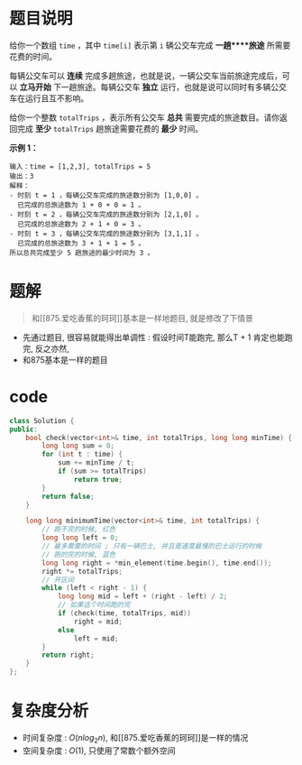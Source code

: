 # 题目说明

给你一个数组 `time` ，其中 `time[i]` 表示第 `i` 辆公交车完成 **一趟****旅途** 所需要花费的时间。

每辆公交车可以 **连续** 完成多趟旅途，也就是说，一辆公交车当前旅途完成后，可以 **立马开始** 下一趟旅途。每辆公交车 **独立** 运行，也就是说可以同时有多辆公交车在运行且互不影响。

给你一个整数 `totalTrips` ，表示所有公交车 **总共** 需要完成的旅途数目。请你返回完成 **至少** `totalTrips` 趟旅途需要花费的 **最少** 时间。

**示例 1：**

```
输入：time = [1,2,3], totalTrips = 5
输出：3
解释：
- 时刻 t = 1 ，每辆公交车完成的旅途数分别为 [1,0,0] 。
  已完成的总旅途数为 1 + 0 + 0 = 1 。
- 时刻 t = 2 ，每辆公交车完成的旅途数分别为 [2,1,0] 。
  已完成的总旅途数为 2 + 1 + 0 = 3 。
- 时刻 t = 3 ，每辆公交车完成的旅途数分别为 [3,1,1] 。
  已完成的总旅途数为 3 + 1 + 1 = 5 。
所以总共完成至少 5 趟旅途的最少时间为 3 。
```

# 题解

> 和[[875.爱吃香蕉的珂珂]]基本是一样地题目, 就是修改了下情景

- 先通过题目, 很容易就能得出单调性 : 假设时间T能跑完, 那么T + 1 肯定也能跑完, 反之亦然, 
- 和875基本是一样的题目
# code

```cpp
class Solution {
public:
    bool check(vector<int>& time, int totalTrips, long long minTime) {
        long long sum = 0;
        for (int t : time) {
            sum += minTime / t;
            if (sum >= totalTrips) 
                return true;
        }
        return false;
    }

    long long minimumTime(vector<int>& time, int totalTrips) {
        // 跑不完的时候, 红色
        long long left = 0;
        // 最多需要的时间 ; 只有一辆巴士, 并且是速度最慢的巴士运行的时候
        // 跑的完的时候, 蓝色
        long long right = *min_element(time.begin(), time.end());
        right *= totalTrips;
        // 开区间
        while (left < right - 1) {
            long long mid = left + (right - left) / 2;
            // 如果这个时间跑的完
            if (check(time, totalTrips, mid))
                right = mid;
            else 
                left = mid;
        }
        return right;
    }
};
```

# 复杂度分析

- 时间复杂度 : $O(nlog_2n)$, 和[[875.爱吃香蕉的珂珂]]是一样的情况
- 空间复杂度 : $O(1)$, 只使用了常数个额外空间